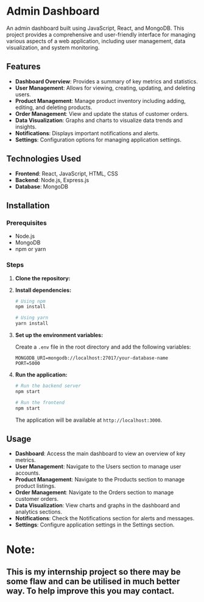 # Admin Dashboard

An admin dashboard built using JavaScript, React, and MongoDB. This project provides a comprehensive and user-friendly interface for managing various aspects of a web application, including user management, data visualization, and system monitoring.

## Features

- **Dashboard Overview**: Provides a summary of key metrics and statistics.
- **User Management**: Allows for viewing, creating, updating, and deleting users.
- **Product Management**: Manage product inventory including adding, editing, and deleting products.
- **Order Management**: View and update the status of customer orders.
- **Data Visualization**: Graphs and charts to visualize data trends and insights.
- **Notifications**: Displays important notifications and alerts.
- **Settings**: Configuration options for managing application settings.

## Technologies Used

- **Frontend**: React, JavaScript, HTML, CSS
- **Backend**: Node.js, Express.js
- **Database**: MongoDB

## Installation

### Prerequisites

- Node.js
- MongoDB 
- npm or yarn

### Steps

1. **Clone the repository:**
2. **Install dependencies:**

    ```bash
    # Using npm
    npm install

    # Using yarn
    yarn install
    ```

3. **Set up the environment variables:**

    Create a `.env` file in the root directory and add the following variables:

    ```env
    MONGODB_URI=mongodb://localhost:27017/your-database-name
    PORT=5000
    ```

4. **Run the application:**

    ```bash
    # Run the backend server
    npm start

    # Run the frontend
    npm start
    ```

    The application will be available at `http://localhost:3000`.


## Usage

- **Dashboard**: Access the main dashboard to view an overview of key metrics.
- **User Management**: Navigate to the Users section to manage user accounts.
- **Product Management**: Navigate to the Products section to manage product listings.
- **Order Management**: Navigate to the Orders section to manage customer orders.
- **Data Visualization**: View charts and graphs in the dashboard and analytics sections.
- **Notifications**: Check the Notifications section for alerts and messages.
- **Settings**: Configure application settings in the Settings section.

# Note:
## This is my internship project so there may be some flaw and can be utilised in much better way. To help improve this you may contact.
